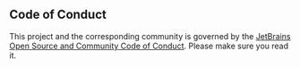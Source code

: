 ## Code of Conduct

This project and the corresponding community is governed by the
[JetBrains Open Source and Community Code of Conduct][1].
Please make sure you read it.


  [1]: https://confluence.jetbrains.com/display/ALL/JetBrains+Open+Source+and+Community+Code+of+Conduct
